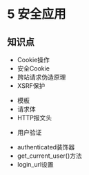 # 5 安全应用

## 知识点

+ Cookie操作
+ 安全Cookie
+ 跨站请求伪造原理
+ XSRF保护
 - 模板
 - 请求体
 - HTTP报文头
+ 用户验证
 - authenticated装饰器
 - get_current_user()方法
 - login_url设置
